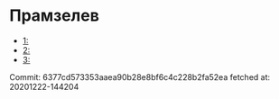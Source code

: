 # Прамзелев
- [1: ](1.md)
- [2: ](2.md)
- [3: ](3.md)

Commit: 6377cd573353aaea90b28e8bf6c4c228b2fa52ea
 fetched at: 20201222-144204
